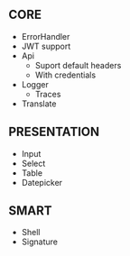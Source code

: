 ## CORE

- ErrorHandler
- JWT support
- Api
  - Suport default headers
  - With credentials
- Logger
  - Traces
- Translate

## PRESENTATION

- Input
- Select
- Table
- Datepicker

## SMART

- Shell
- Signature
